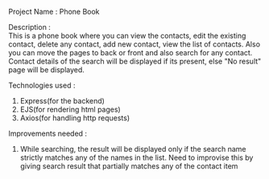 Project Name : Phone Book

Description : <br>This is a phone book where you can view the contacts, edit the existing contact, delete any contact, add new contact, view the list of contacts.
              Also you can move the pages to back or front and also search for any contact. Contact details of the search will be displayed if its present, 
              else "No result" page will be displayed.

Technologies used : <ol><li>Express(for the backend)</li><li>EJS(for rendering html pages)</li><li>Axios(for handling http requests)</li></ol>

Improvements needed : 
<ol>
<li>While searching, the result will be displayed only if the search name strictly matches any of the names in the list. Need to improvise this by giving search result 
  that partially matches any of the contact item </li>
</ol>
